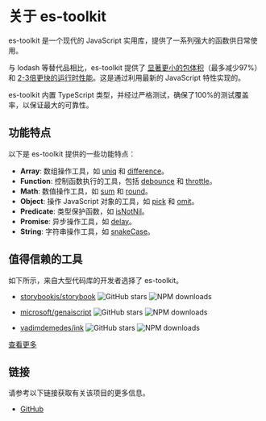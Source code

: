 # 关于 es-toolkit

es-toolkit 是一个现代的 JavaScript 实用库，提供了一系列强大的函数供日常使用。

与 lodash 等替代品相比，es-toolkit 提供了 [显著更小的包体积](./bundle-size.md)（最多减少97%）和 [2-3倍更快的运行时性能](./performance.md)。这是通过利用最新的 JavaScript 特性实现的。

es-toolkit 内置 TypeScript 类型，并经过严格测试，确保了100%的测试覆盖率，以保证最大的可靠性。

## 功能特点

以下是 es-toolkit 提供的一些功能特点：

- **Array**: 数组操作工具，如 [uniq](./reference/array/uniq.md) 和 [difference](./reference/array/difference.md)。
- **Function**: 控制函数执行的工具，包括 [debounce](./reference/function/debounce.md) 和 [throttle](./reference/function/throttle.md)。
- **Math**: 数值操作工具，如 [sum](./reference/math/sum.md) 和 [round](./reference/math/round.md)。
- **Object**: 操作 JavaScript 对象的工具，如 [pick](./reference/object/pick.md) 和 [omit](./reference/object/omit.md)。
- **Predicate**: 类型保护函数，如 [isNotNil](./reference/predicate/isNotNil.md)。
- **Promise**: 异步操作工具，如 [delay](./reference/promise/delay.md)。
- **String**: 字符串操作工具，如 [snakeCase](./reference/string/snakeCase.md)。

## 值得信赖的工具

如下所示，来自大型代码库的开发者选择了 es-toolkit。

- [storybookjs/storybook](https://github.com/storybookjs/storybook)
  ![GitHub stars](https://img.shields.io/github/stars/storybookjs/storybook?style=flat-square&logo=github&label=Stars&labelColor=black&color=black)
  ![NPM downloads](https://img.shields.io/npm/dw/storybook?style=flat-square&logo=npm&label=Downloads&labelColor=black&color=black)

- [microsoft/genaiscript](https://github.com/microsoft/genaiscript)
  ![GitHub stars](https://img.shields.io/github/stars/microsoft/genaiscript?style=flat-square&logo=github&label=Stars&labelColor=black&color=black)
  ![NPM downloads](https://img.shields.io/npm/dw/genaiscript?style=flat-square&logo=npm&label=Downloads&labelColor=black&color=black)

- [vadimdemedes/ink](https://github.com/vadimdemedes/ink)
  ![GitHub stars](https://img.shields.io/github/stars/vadimdemedes/ink?style=flat-square&logo=github&label=Stars&labelColor=black&color=black)
  ![NPM downloads](https://img.shields.io/npm/dw/ink?style=flat-square&logo=npm&label=Downloads&labelColor=black&color=black)

[查看更多](https://github.com/toss/es-toolkit/network/dependents)

## 链接

请参考以下链接获取有关该项目的更多信息。

- [GitHub](https://github.com/toss/es-toolkit)
